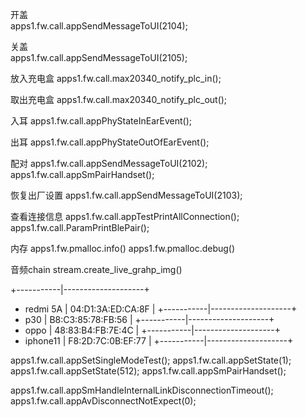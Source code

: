 开盖  
apps1.fw.call.appSendMessageToUI(2104);

关盖  
apps1.fw.call.appSendMessageToUI(2105);

放入充电盒
apps1.fw.call.max20340_notify_plc_in();

取出充电盒
apps1.fw.call.max20340_notify_plc_out();

入耳
apps1.fw.call.appPhyStateInEarEvent();

出耳
apps1.fw.call.appPhyStateOutOfEarEvent();

配对
apps1.fw.call.appSendMessageToUI(2102);
apps1.fw.call.appSmPairHandset();

恢复出厂设置
apps1.fw.call.appSendMessageToUI(2103);

查看连接信息
apps1.fw.call.appTestPrintAllConnection();
apps1.fw.call.ParamPrintBlePair();

内存
apps1.fw.pmalloc.info()
apps1.fw.pmalloc.debug() 

音频chain
stream.create_live_grahp_img()

+-----------|--------------------+
+  redmi 5A |  04:D1:3A:ED:CA:8F |
+-----------|--------------------+
+  p30      |  B8:C3:85:78:FB:56 |
+-----------|--------------------+
+  oppo     |  48:83:B4:FB:7E:4C |
+-----------|--------------------+
+  iphone11 |  F8:2D:7C:0B:EF:77 |
+-----------|--------------------+


apps1.fw.call.appSetSingleModeTest();
apps1.fw.call.appSetState(1);
apps1.fw.call.appSetState(512);
apps1.fw.call.appSmPairHandset();


apps1.fw.call.appSmHandleInternalLinkDisconnectionTimeout();
apps1.fw.call.appAvDisconnectNotExpect(0);